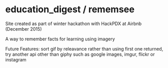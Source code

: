 # education_digest / rememsee

Site created as part of winter hackathon with HackPDX at Airbnb (December 2015)


A way to remember facts for learning using imagery


Future Features:
  sort gif by releavance rather than using first one returned, try another api other than giphy such as google images, imgur, flickr or instagram
